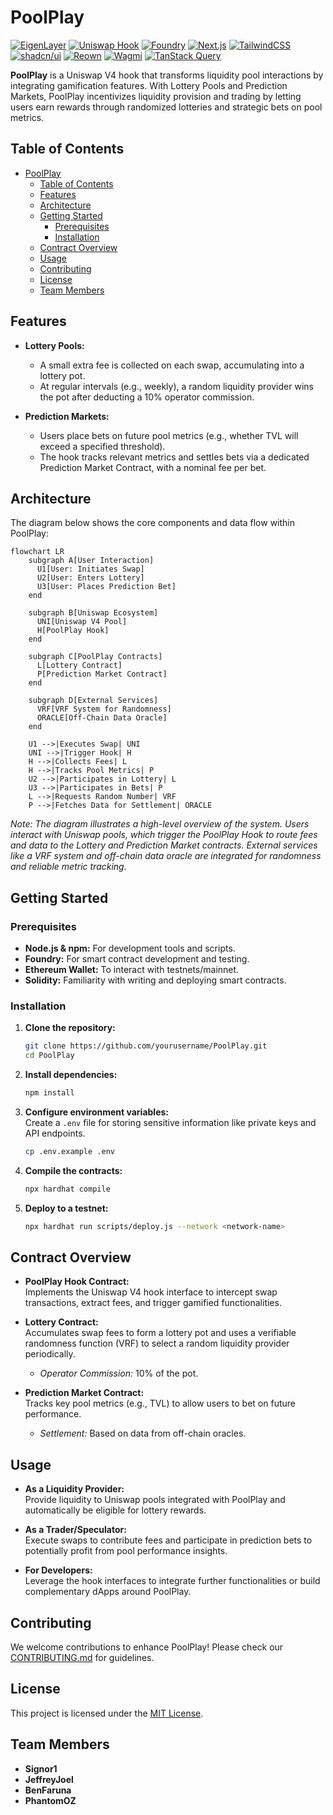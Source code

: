 # PoolPlay

[![EigenLayer](https://img.shields.io/badge/EigenLayer-Restaking-4A90E2)](https://www.eigenlayer.xyz/)
[![Uniswap Hook](https://img.shields.io/badge/Uniswap-Hook-FF007A?logo=uniswap)](https://docs.uniswap.org/)
[![Foundry](https://img.shields.io/badge/Foundry-Forge-FE5000)](https://book.getfoundry.sh/)
[![Next.js](https://img.shields.io/badge/Next.js-14+-000000?logo=next.js)](https://nextjs.org/)
[![TailwindCSS](https://img.shields.io/badge/TailwindCSS-3.0-06B6D4?logo=tailwindcss)](https://tailwindcss.com/)
[![shadcn/ui](https://img.shields.io/badge/shadcn/ui-Component%20Library-18181B)](https://ui.shadcn.com/)
[![Reown](https://img.shields.io/badge/Reown-AppKit%20&%20WalletKit-blue)](https://reown.dev/)
[![Wagmi](https://img.shields.io/badge/Wagmi-React%20Hooks-FC5200)](https://wagmi.sh/)
[![TanStack Query](https://img.shields.io/badge/TanStack%20Query-React%20Query-FF4154)](https://tanstack.com/query)

**PoolPlay** is a Uniswap V4 hook that transforms liquidity pool interactions by integrating gamification features. With Lottery Pools and Prediction Markets, PoolPlay incentivizes liquidity provision and trading by letting users earn rewards through randomized lotteries and strategic bets on pool metrics.

## Table of Contents

- [PoolPlay](#poolplay)
  - [Table of Contents](#table-of-contents)
  - [Features](#features)
  - [Architecture](#architecture)
  - [Getting Started](#getting-started)
    - [Prerequisites](#prerequisites)
    - [Installation](#installation)
  - [Contract Overview](#contract-overview)
  - [Usage](#usage)
  - [Contributing](#contributing)
  - [License](#license)
  - [Team Members](#team-members)

## Features

- **Lottery Pools:**  
  - A small extra fee is collected on each swap, accumulating into a lottery pot.
  - At regular intervals (e.g., weekly), a random liquidity provider wins the pot after deducting a 10% operator commission.
  
- **Prediction Markets:**  
  - Users place bets on future pool metrics (e.g., whether TVL will exceed a specified threshold).
  - The hook tracks relevant metrics and settles bets via a dedicated Prediction Market Contract, with a nominal fee per bet.

## Architecture

The diagram below shows the core components and data flow within PoolPlay:

```mermaid
flowchart LR
    subgraph A[User Interaction]
      U1[User: Initiates Swap]
      U2[User: Enters Lottery]
      U3[User: Places Prediction Bet]
    end

    subgraph B[Uniswap Ecosystem]
      UNI[Uniswap V4 Pool]
      H[PoolPlay Hook]
    end

    subgraph C[PoolPlay Contracts]
      L[Lottery Contract]
      P[Prediction Market Contract]
    end

    subgraph D[External Services]
      VRF[VRF System for Randomness]
      ORACLE[Off-Chain Data Oracle]
    end

    U1 -->|Executes Swap| UNI
    UNI -->|Trigger Hook| H
    H -->|Collects Fees| L
    H -->|Tracks Pool Metrics| P
    U2 -->|Participates in Lottery| L
    U3 -->|Participates in Bets| P
    L -->|Requests Random Number| VRF
    P -->|Fetches Data for Settlement| ORACLE
```

*Note: The diagram illustrates a high-level overview of the system. Users interact with Uniswap pools, which trigger the PoolPlay Hook to route fees and data to the Lottery and Prediction Market contracts. External services like a VRF system and off-chain data oracle are integrated for randomness and reliable metric tracking.*

## Getting Started

### Prerequisites

- **Node.js & npm:** For development tools and scripts.
- **Foundry:** For smart contract development and testing.
- **Ethereum Wallet:** To interact with testnets/mainnet.
- **Solidity:** Familiarity with writing and deploying smart contracts.

### Installation

1. **Clone the repository:**

   ```bash
   git clone https://github.com/yourusername/PoolPlay.git
   cd PoolPlay
   ```

2. **Install dependencies:**

   ```bash
   npm install
   ```

3. **Configure environment variables:**  
   Create a `.env` file for storing sensitive information like private keys and API endpoints.

   ```bash
   cp .env.example .env
   ```

4. **Compile the contracts:**

   ```bash
   npx hardhat compile
   ```

5. **Deploy to a testnet:**

   ```bash
   npx hardhat run scripts/deploy.js --network <network-name>
   ```

## Contract Overview

- **PoolPlay Hook Contract:**  
  Implements the Uniswap V4 hook interface to intercept swap transactions, extract fees, and trigger gamified functionalities.

- **Lottery Contract:**  
  Accumulates swap fees to form a lottery pot and uses a verifiable randomness function (VRF) to select a random liquidity provider periodically.  
  - *Operator Commission:* 10% of the pot.

- **Prediction Market Contract:**  
  Tracks key pool metrics (e.g., TVL) to allow users to bet on future performance.  
  - *Settlement:* Based on data from off-chain oracles.

## Usage

- **As a Liquidity Provider:**  
  Provide liquidity to Uniswap pools integrated with PoolPlay and automatically be eligible for lottery rewards.

- **As a Trader/Speculator:**  
  Execute swaps to contribute fees and participate in prediction bets to potentially profit from pool performance insights.

- **For Developers:**  
  Leverage the hook interfaces to integrate further functionalities or build complementary dApps around PoolPlay.

## Contributing

We welcome contributions to enhance PoolPlay! Please check our [CONTRIBUTING.md](CONTRIBUTING.md) for guidelines.

## License

This project is licensed under the [MIT License](LICENSE).

## Team Members

- **Signor1**
- **JeffreyJoel**
- **BenFaruna**
- **PhantomOZ**
